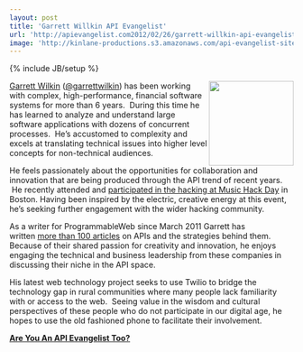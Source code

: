 ```yaml
---
layout: post
title: 'Garrett Willkin API Evangelist'
url: 'http://apievangelist.com2012/02/26/garrett-willkin-api-evangelist/'
image: 'http://kinlane-productions.s3.amazonaws.com/api-evangelist-site/blog/garrettwilkin_apievangelist.jpg'
---
```

{% include JB/setup %}
<p>
     <a href="http://programmableweb.com/profile/garrettwilkin"><img src="http://kinlane-productions.s3.amazonaws.com/api-evangelist/garrettwilkin_apievangelist.jpg"  width="150" align="right" /></a>
</p>
<p>
     <a title="Garret Willkin" href="http://programmableweb.com/profile/garrettwilkin">Garrett Wilkin</a> (<a title="Garrett Willkin" href="https://twitter.com/!/garrettwilkin">@garrettwilkin</a>) has been working with complex, high-performance, financial software systems for more than 6 years.  During this time he has learned to analyze and understand large software applications with dozens of concurrent processes.  He’s accustomed to complexity and excels at translating technical issues into higher level concepts for non-technical audiences.  
</p>
<p>
     He feels passionately about the opportunities for collaboration and innovation that are being produced through the API trend of recent years.  He recently attended and <a href="http://blog.programmableweb.com/2011/11/09/i-fell-into-a-burning-ring-of-fire-at-music-hackday/">participated in the hacking at Music Hack Day</a> in Boston. Having been inspired by the electric, creative energy at this event, he’s seeking further engagement with the wider hacking community.
</p>
<p>
     As a writer for ProgrammableWeb since March 2011 Garrett has written <a href="http://programmableweb.com/profile/garrettwilkin">more than 100 articles</a> on APIs and the strategies behind them. Because of their shared passion for creativity and innovation, he enjoys engaging the technical and business leadership from these companies in discussing their niche in the API space.
</p>
<p>
     His latest web technology project seeks to use Twilio to bridge the technology gap in rural communities where many people lack familiarity with or access to the web.  Seeing value in the wisdom and cultural perspectives of these people who do not participate in our digital age, he hopes to use the old fashioned phone to facilitate their involvement.
</p>
<p>
     <a title="Are You An API Evangelist?" href="/about.php"></a><strong><a title="Are You An API Evangelist?" href="/about.php">Are You An API Evangelist Too?</a></strong>
</p>
